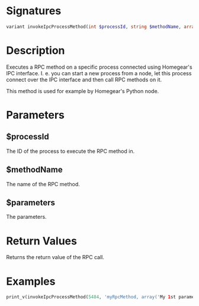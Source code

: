 <!---
{
    "category": "Nodes",
    "name": "HomegearNodeBase::invokeIpcProcessMethod",
    "shortDescription": "Executes a RPC method of a specific process connected over IPC."
}
--->

# Signatures

```php
variant invokeIpcProcessMethod(int $processId, string $methodName, array $parameters)
```


# Description

Executes a RPC method on a specific process connected using Homegear's IPC interface. I. e. you can start a new process from a node, let this process connect over the IPC interface and then call RPC methods on it.

This method is used for example by Homegear's Python node.


# Parameters

## $processId

The ID of the process to execute the RPC method in.


## $methodName

The name of the RPC method.


## $parameters

The parameters.


# Return Values

Returns the return value of the RPC call.


# Examples

```php
print_v(invokeIpcProcessMethod(5484, 'myRpcMethod, array('My 1st parameter', 2)));
```